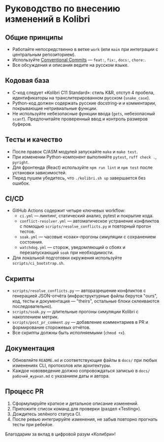 # Руководство по внесению изменений в Kolibri

## Общие принципы
- Работайте непосредственно в ветке `work` (или `main` при интеграции с центральным репозиторием).
- Используйте [Conventional Commits](https://www.conventionalcommits.org/ru/v1.0.0/) — `feat:`, `fix:`, `docs:`, `chore:`.
- Все обсуждения и описания ведите на русском языке.

## Кодовая база
- C-код следует «Kolibri C11 Standard»: стиль K&R, отступ 4 пробела, идентификаторы на транслитерированном русском (`snake_case`).
- Python-код должен содержать русские docstring-и и комментарии, покрывающие нетривиальные функции.
- Не используйте небезопасные функции ввода (`gets`, небезопасный `scanf`). Предпочитайте проверенный ввод и контроль размеров буферов.

## Тесты и качество
- После правок C/ASM модулей запускайте `make` и `make test`.
- При изменении Python-компонент выполняйте `pytest`, `ruff check .`, `pyright`.
- Для фронтенда (React) используйте `npm run lint` и `npm test` после установки зависимостей.
- Перед пушем убедитесь, что `./kolibri.sh up` завершается без ошибок.

## CI/CD
- GitHub Actions содержит четыре ключевых workflow:
  - `ci.yml` — линтинг, статический анализ, pytest и покрытие кода.
  - `conflict-resolver.yml` — автоматическое устранение конфликтов с помощью `scripts/resolve_conflicts.py` и повторный прогон тестов.
  - `soak.yml` — часовые «соак»-прогоны симуляции с сохранением состояния.
  - `watchdog.yml` — сторож, уведомляющий о сбоях и перезапускающий `soak` при необходимости.
- Для локальной подготовки окружения используйте `scripts/ci_bootstrap.sh`.

## Скрипты
- `scripts/resolve_conflicts.py` — авторазрешение конфликтов с генерацией JSON-отчёта (инфраструктурные файлы берутся "ours", код, тесты и документация — "theirs", остальные блоки склеиваются последовательно).
- `scripts/soak.py` — длительные прогоны симуляции Kolibri с накоплением метрик.
- `scripts/post_pr_comment.py` — добавление комментариев в PR и формирование сторожевых отчётов.
- Все скрипты должны быть исполняемыми (`chmod +x`).

## Документация
- Обновляйте `README.md` и соответствующие файлы в `docs/` при любых изменениях CLI, протоколов или архитектуры.
- Каждое нововведение должно сопровождаться записью в `docs/рабочий_журнал.md` с указанием даты и автора.

## Процесс PR
1. Сформулируйте краткое и детальное описание изменений.
2. Приложите список команд для проверки (раздел «Testing»).
3. Дождитесь зелёного статуса CI.
4. После ревью интегрируйте изменения, не забыв повторно прогнать тесты при ребейзе.

Благодарим за вклад в цифровой разум «Колибри»!
